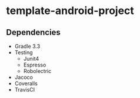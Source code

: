 # template-android-project


## Dependencies

* Gradle 3.3
* Testing
  * Junit4
  * Espresso 
  * Robolectric
* Jacoco
* Coveralls
* TravisCI

